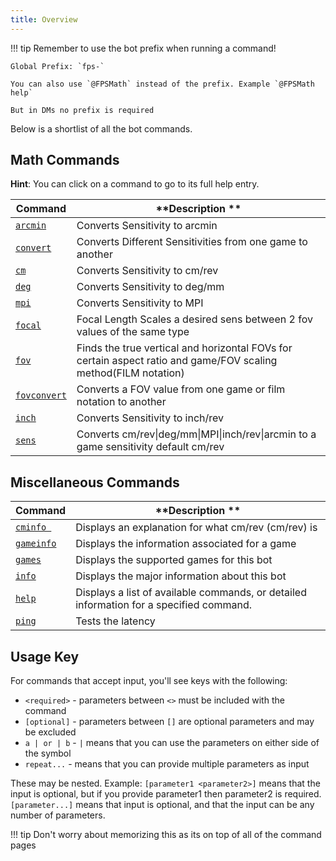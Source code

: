 ```yaml
---
title: Overview
---
```


!!! tip
    Remember to use the bot prefix when running a command!

    Global Prefix: `fps-`

    You can also use `@FPSMath` instead of the prefix. Example `@FPSMath help`
    
    But in DMs no prefix is required

Below is a shortlist of all the bot commands.

## Math Commands

**Hint**: You can click on a command to go to its full help entry.

| **Command**                        | **Description **                                                                                                  |
| ---------------------------------- | ----------------------------------------------------------------------------------------------------------------- |
| [`arcmin`](math.md#arcmin)         | Converts Sensitivity to arcmin                                                                                    |
| [`convert`](math.md#convert)       | Converts Different Sensitivities from one game to another                                                         |
| [`cm`](math.md#cm)                 | Converts Sensitivity to cm/rev                                                                                    |
| [`deg`](math.md#deg)               | Converts Sensitivity to deg/mm                                                                                    |
| [`mpi`](math.md#mpi)               | Converts Sensitivity to MPI                                                                                       |
| [`focal`](math.md#focal)           | Focal Length Scales a desired sens between 2 fov values of the same type                                          |
| [`fov`](math.md#fov)               | Finds the true vertical and horizontal FOVs for certain aspect ratio and game/FOV scaling method\(FILM notation\) |
| [`fovconvert`](math.md#fovconvert) | Converts a FOV value from one game or film notation to another                                                    |
| [`inch`](math.md#inch)             | Converts Sensitivity to inch/rev                                                                                  |
| [`sens`](math.md#sens)             | Converts cm/rev\|deg/mm\|MPI\|inch/rev\|arcmin to a game sensitivity default cm/rev                               |

## Miscellaneous Commands

| **Command**                 | **Description **                                                                        |
| --------------------------- | --------------------------------------------------------------------------------------- |
| [`cminfo `](misc.md#cminfo) | Displays an explanation for what cm/rev \(cm/rev\) is                                   |
| [`gameinfo`](misc.md#games) | Displays the information associated for a game                                          |
| [`games`](misc.md#games)    | Displays the supported games for this bot                                               |
| [`info`](misc.md#info)      | Displays the major information about this bot                                           |
| [`help`](misc.md#help)      | Displays a list of available commands, or detailed information for a specified command. |
| [`ping`](misc.md#ping)      | Tests the latency                                                                       |

## Usage Key

For commands that accept input, you'll see keys with the following:

-   `<required>` - parameters between `<>` must be included with the command
-   `[optional]` - parameters between `[]` are optional parameters and may be excluded
-   `a | or | b` - `|` means that you can use the parameters on either side of the symbol
-   `repeat...` - means that you can provide multiple parameters as input

These may be nested. Example: `[parameter1 <parameter2>]` means that the input is optional, but if you provide parameter1 then parameter2 is required. `[parameter...]` means that input is optional, and that the input can be any number of parameters.

!!! tip
    Don't worry about memorizing this as its on top of all of the command pages
